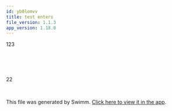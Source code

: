 ```yaml
---
id: yb0lomvv
title: test enters
file_version: 1.1.3
app_version: 1.18.0
---
```


<!-- Intro - Do not remove this comment -->
123

<br/>

<br/>

<br/>

22

<br/>

This file was generated by Swimm. [Click here to view it in the app](https://swimm-web-app.web.app/repos/Z2l0aHViJTNBJTNBc3ItZXh0ZW5zaW9uJTNBJTNBZG91ZWs=/playlists/yb0lomvv).
